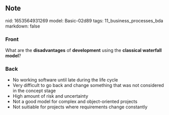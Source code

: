 ## Note
nid: 1653564931269
model: Basic-02d89
tags: 11_business_processes_bda
markdown: false

### Front
What are the <b>disadvantages</b> of <b>development</b> using the
<b>classical waterfall model</b>?

### Back
<ul>
  <li>No working software until late during the life cycle
  <li>Very difficult to go back and change something that was not
  considered in the concept stage
  <li>High amount of risk and uncertainty
  <li>Not a good model for complex and object-oriented projects
  <li>Not suitiable for projects where requirements change
  constantly
</ul>
